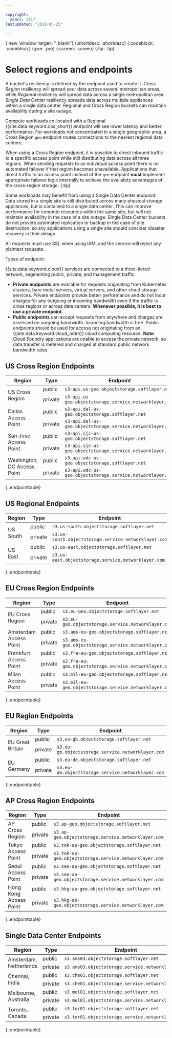 ```yaml
---

copyright:
  years: 2017
lastupdated: "2018-05-25"

---
```

{:new_window: target="_blank"}
{:shortdesc: .shortdesc}
{:codeblock: .codeblock}
{:pre: .pre}
{:screen: .screen}
{:tip: .tip}

# Select regions and endpoints

A bucket's resiliency is defined by the endpoint used to create it.  _Cross Region_ resiliency will spread your data across several metropolitan areas, while _Regional_ resiliency will spread data across a single metropolitan area.  _Single Data Center_ resiliency spreads data across multiple appliances within a single data center.  Regional and Cross Region buckets can maintain availability during a site outage.

Compute workloads co-located with a Regional {{site.data.keyword.cos_short}} endpoint will see lower latency and better performance. For workloads not concentrated in a single geographic area, a Cross Region `geo` endpoint routes connections to the nearest regional data centers.

When using a Cross Region endpoint, it is possible to direct inbound traffic to a specific access point while still distributing data across all three regions. When sending requests to an individual access point there is no automated failover if that region becomes unavailable.  Applications that direct traffic to an access point instead of the `geo` endpoint **must** implement appropriate failover logic internally to achieve the availabity advantages of the cross-region storage.
{:tip}

Some workloads may benefit from using a Single Data Center endpoint.  Data stored in a single site is still distributed across many physical storage appliances, but is contained to a single data center.  This can improve performance for compute resources within the same site, but will not maintain availability in the case of a site outage.  Single Data Center buckets do not provide automated replication or backup in the case of site destruction, so any applications using a single site should consider disaster recovery in their design.

All requests must use SSL when using IAM, and the service will reject any plaintext requests.

Types of endpoint:

{{site.data.keyword.cloud}} services are connected to a three-tiered network, segmenting public, private, and management traffic.

* **Private endpoints** are available for requests originating from Kubernetes clusters, bare metal servers, virtual servers, and other cloud storage services. Private endpoints provide better performance and do not incur charges for any outgoing or incoming bandwidth even if the traffic is cross regions or across data centers. **Whenever possible, it is best to use a private endpoint.**
* **Public endpoints** can accept requests from anywhere and charges are assessed on outgoing bandwidth. Incoming bandwidth is free. Public endpoints should be used for access not originating from an {{site.data.keyword.cloud_notm}} cloud computing resource.  **Note**: Cloud Foundry applications are unable to access the private network, so data transfer is metered and charged at standard public network bandwidth rates.


## US Cross Region Endpoints

<table>
  <thead>
    <tr>
      <th>Region</th>
      <th>Type</th>
      <th>Endpoint</th>
    </tr>
  </thead>
    <tr>
    <td rowspan="2">US Cross Region</td>
    <td>public</td>
    <td><code class="highlighter-rouge">s3-api.us-geo.objectstorage.softlayer.net</code></td>
  </tr>
  <tr>
    <td>private</td>
    <td><code class="highlighter-rouge">s3-api.us-geo.objectstorage.service.networklayer.com</code></td>
  </tr>
  <tr>
    <td rowspan="2">Dallas Access Point</td>
    <td>public</td>
    <td><code class="highlighter-rouge">s3-api.dal-us-geo.objectstorage.softlayer.net</code></td>
  </tr>
  <tr>
    <td>private</td>
    <td><code class="highlighter-rouge">s3-api.dal-us-geo.objectstorage.service.networklayer.com</code></td>
  </tr>
  <tr>
    <td rowspan="2">San Jose Access Point</td>
        <td>public</td>
    <td><code class="highlighter-rouge">s3-api.sjc-us-geo.objectstorage.softlayer.net</code></td>
  </tr>
  <tr>
    <td>private</td>
    <td><code class="highlighter-rouge">s3-api.sjc-us-geo.objectstorage.service.networklayer.com</code></td>
  </tr>
  <tr>
    <td rowspan="2">Washington, DC Access Point</td>
    <td>public</td>
    <td><code class="highlighter-rouge">s3-api.wdc-us-geo.objectstorage.softlayer.net</code></td>
  </tr>
  <tr>
    <td>private</td>
    <td><code class="highlighter-rouge">s3-api.wdc-us-geo.objectstorage.service.networklayer.com</code></td>
  </tr>
</table>
{:.endpointtable}


## US Regional Endpoints

<table>
  <thead>
    <tr>
      <th>Region</th>
      <th>Type</th>
      <th>Endpoint</th>
    </tr>
  </thead>
    <tr>
    <td rowspan="2">US South</td>
    <td>public</td>
    <td><code class="highlighter-rouge">s3.us-south.objectstorage.softlayer.net</code></td>
  </tr>
  <tr>
    <td>private</td>
    <td><code class="highlighter-rouge">s3.us-south.objectstorage.service.networklayer.com</code></td>
  </tr>
  <tr>
  <td rowspan="2">US East</td>
  <td>public</td>
  <td><code class="highlighter-rouge">s3.us-east.objectstorage.softlayer.net</code></td>
</tr>
<tr>
  <td>private</td>
  <td><code class="highlighter-rouge">s3.us-east.objectstorage.service.networklayer.com</code></td>
</tr>
</table>
{:.endpointtable}


## EU Cross Region Endpoints

<table>
  <thead>
    <tr>
      <th>Region</th>
      <th>Type</th>
      <th>Endpoint</th>
    </tr>
  </thead>
    <tr>
    <td rowspan="2">EU Cross Region</td>
    <td>public</td>
    <td><code class="highlighter-rouge">s3.eu-geo.objectstorage.softlayer.net</code></td>
  </tr>
  <tr>
    <td>private</td>
    <td><code class="highlighter-rouge">s3.eu-geo.objectstorage.service.networklayer.com</code></td>
  </tr>
  <tr>
    <td rowspan="2">Amsterdam Access Point</td>
    <td>public</td>
    <td><code class="highlighter-rouge">s3.ams-eu-geo.objectstorage.softlayer.net</code></td>
  </tr>
  <tr>
    <td>private</td>
    <td><code class="highlighter-rouge">s3.ams-eu-geo.objectstorage.service.networklayer.com</code></td>
  </tr>
  <tr>
    <td rowspan="2">Frankfurt Access Point</td>
        <td>public</td>
    <td><code class="highlighter-rouge">s3.fra-eu-geo.objectstorage.softlayer.net</code></td>
  </tr>
  <tr>
    <td>private</td>
    <td><code class="highlighter-rouge">s3.fra-eu-geo.objectstorage.service.networklayer.com</code></td>
  </tr>
  <tr>
    <td rowspan="2">Milan Access Point</td>
    <td>public</td>
    <td><code class="highlighter-rouge">s3.mil-eu-geo.objectstorage.softlayer.net</code></td>
  </tr>
  <tr>
    <td>private</td>
    <td><code class="highlighter-rouge">s3.mil-eu-geo.objectstorage.service.networklayer.com</code></td>
  </tr>
</table>
{:.endpointtable}

## EU Region Endpoints

<table>
  <thead>
    <tr>
      <th>Region</th>
      <th>Type</th>
      <th>Endpoint</th>
    </tr>
  </thead>
  <tr>
    <td rowspan="2">EU Great Britain</td>
    <td>public</td>
    <td><code class="highlighter-rouge">s3.eu-gb.objectstorage.softlayer.net</code></td>
  </tr>
  <tr>
    <td>private</td>
    <td><code class="highlighter-rouge">s3.eu-gb.objectstorage.service.networklayer.com</code></td>
  </tr>    
  <tr>
    <td rowspan="2">EU Germany</td>
    <td>public</td>
    <td>
      <code class="highlighter-rouge">s3.eu-de.objectstorage.softlayer.net</code>
    </td>
  </tr>
  <tr>
    <td>private</td>
    <td>
      <code class="highlighter-rouge">s3.eu-de.objectstorage.service.networklayer.com</code>
    </td>
</table>
{:.endpointtable}

## AP Cross Region Endpoints

<table>
  <thead>
    <tr>
      <th>Region</th>
      <th>Type</th>
      <th>Endpoint</th>
    </tr>
  </thead>
    <tr>
    <td rowspan="2">AP Cross Region</td>
    <td>public</td>
    <td><code class="highlighter-rouge">s3.ap-geo.objectstorage.softlayer.net</code></td>
  </tr>
  <tr>
    <td>private</td>
    <td><code class="highlighter-rouge">s3.ap-geo.objectstorage.service.networklayer.com</code></td>
  </tr>
  <tr>
    <td rowspan="2">Tokyo Access Point</td>
    <td>public</td>
    <td><code class="highlighter-rouge">s3.tok-ap-geo.objectstorage.softlayer.net</code></td>
  </tr>
  <tr>
    <td>private</td>
    <td><code class="highlighter-rouge">s3.tok-ap-geo.objectstorage.service.networklayer.com</code></td>
  </tr>
  <tr>
    <td rowspan="2">Seoul Access Point</td>
        <td>public</td>
    <td><code class="highlighter-rouge">s3.seo-ap-geo.objectstorage.softlayer.net</code></td>
  </tr>
  <tr>
    <td>private</td>
    <td><code class="highlighter-rouge">s3.seo-ap-geo.objectstorage.service.networklayer.com</code></td>
  </tr>
  <tr>
    <td rowspan="2">Hong Kong Access Point</td>
    <td>public</td>
    <td><code class="highlighter-rouge">s3.hkg-ap-geo.objectstorage.softlayer.net</code></td>
  </tr>
  <tr>
    <td>private</td>
    <td><code class="highlighter-rouge">s3.hkg-ap-geo.objectstorage.service.networklayer.com</code></td>
  </tr>
</table>
{:.endpointtable}

## Single Data Center Endpoints

<table>
  <thead>
    <tr>
      <th>Region</th>
      <th>Type</th>
      <th>Endpoint</th>
    </tr>
  </thead>
  <tr>
    <td rowspan="2">Amsterdam, Netherlands</td>
    <td>public</td>
    <td>
      <code class="highlighter-rouge">s3.ams03.objectstorage.softlayer.net</code>
    </td>
  </tr>
  <tr>
    <td>private</td>
    <td>
      <code class="highlighter-rouge">s3.ams03.objectstorage.service.networklayer.com</code>
    </td>
  </tr>
  <tr>
  <tr>
    <td rowspan="2">Chennai, India</td>
    <td>public</td>
    <td>
      <code class="highlighter-rouge">s3.che01.objectstorage.softlayer.net</code>
    </td>
  </tr>
  <tr>
    <td>private</td>
    <td>
      <code class="highlighter-rouge">s3.che01.objectstorage.service.networklayer.com</code>
    </td>
  </tr>
  <tr>
    <td rowspan="2">Melbourne, Australia</td>
    <td>public</td>
    <td>
      <code class="highlighter-rouge">s3.mel01.objectstorage.softlayer.net</code>
    </td>
  </tr>
  <tr>
    <td>private</td>
    <td>
      <code class="highlighter-rouge">s3.mel01.objectstorage.service.networklayer.com</code>
    </td>
  </tr>
  <tr>
    <td rowspan="2">Toronto, Canada</td>
    <td>public</td>
    <td>
      <code class="highlighter-rouge">s3.tor01.objectstorage.softlayer.net</code>
    </td>
  </tr>
  <tr>
    <td>private</td>
    <td>
      <code class="highlighter-rouge">s3.tor01.objectstorage.service.networklayer.com</code>
    </td>
  </tr>
</table>
{:.endpointtable}
